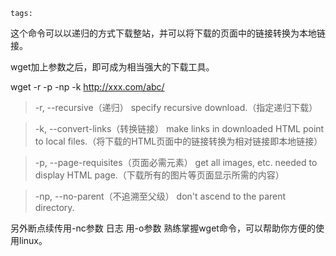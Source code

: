 ```
tags:
```
这个命令可以以递归的方式下载整站，并可以将下载的页面中的链接转换为本地链接。

wget加上参数之后，即可成为相当强大的下载工具。
<!--more-->
wget -r -p -np -k http://xxx.com/abc/
> -r, --recursive（递归） specify recursive download.（指定递归下载）

> -k, --convert-links（转换链接） make links in downloaded HTML point to local files.（将下载的HTML页面中的链接转换为相对链接即本地链接）
 
> -p, --page-requisites（页面必需元素） get all images, etc. needed to display HTML page.（下载所有的图片等页面显示所需的内容）
 
> -np, --no-parent（不追溯至父级） don't ascend to the parent directory.

另外断点续传用-nc参数 日志 用-o参数 ​ 熟练掌握wget命令，可以帮助你方便的使用linux。